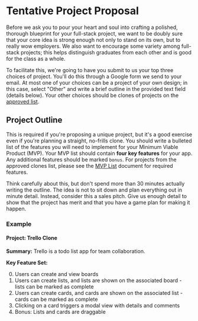 # Tentative Project Proposal

Before we ask you to pour your heart and soul into crafting a polished,
thorough blueprint for your full-stack project, we want to be doubly sure
that your core idea is strong enough not only to stand on its own, but
to really wow employers. We also want to encourage some variety among
full-stack projects; this helps distinguish graduates from each other and
is good for the class as a whole.

To facilitate this, we're going to have you submit to us your top three
choices of project. You'll do this through a Google form we send to your
email. At most one of your choices can be a project of your own design;
in this case, select "Other" and write a brief outline in the provided
text field (details below). Your other choices should be clones of
projects on the [approved list][clone-link].

## Project Outline

This is required if you're proposing a unique project, but it's a good
exercise even if you're planning a straight, no-frills clone. You should
write a bulleted list of the features you will need to implement for
your Minimum Viable Product (MVP). Your MVP list should contain **four key features** for your app. Any additional features should be marked `bonus`. For projects from the approved clones list, please see the [MVP List][mvp-list] document for required features.

Think carefully about this, but don't
spend more than 30 minutes actually writing the outline. The idea is not
to sit down and plan everything out in minute detail. Instead, consider
this a sales pitch. Give us enough detail to show that the project has
merit and that you have a game plan for making it happen.

### Example

#### Project: Trello Clone

**Summary:** Trello is a todo list app for team collaboration.

**Key Feature Set:**

0. Users can create and view boards
0. Users can create lists, and lists are shown on the associated board - lists can be marked as complete
0. Users can create cards, and cards are shown on the associated list - cards can be marked as complete
0. Clicking on a card triggers a modal view with details and comments
0. Bonus: Lists and cards are draggable


[clone-link]: projects-to-clone.md
[mvp-list]: mvp-list.md
